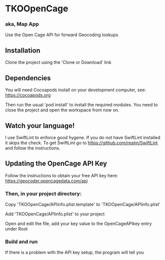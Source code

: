 # TKOOpenCage
### aka, Map App
Use the Open Cage API for forward Geocoding lookups

## Installation

Clone the project using the 'Clone or Download' link

## Dependencies

You will need Cocoapods install on your development computer, see: https://cocoapods.org

Then run the usual 'pod install' to install the required modules. You need to close the project and open the workspace from now on.

## Watch your language!

I use SwiftLint to enforce good hygene. If you do not have SwiftLint installed it skips the check. To get SwiftLint go to https://github.com/realm/SwiftLint and follow the instructions.

## Updating the OpenCage API Key

Follow the instructions to obtain your free API key here: https://geocoder.opencagedata.com/api

### Then, in your project directory:

Copy 'TKOOpenCage/APIinfo.plist.template' to 'TKOOpenCage/APIinfo.plist'

Add 'TKOOpenCage/APIinfo.plist' to your project

Open and edit the file, add your key value to the OpenCageAPIkey entry under Root

### Build and run

If there is a problem with the API key setup, the program will tell you
